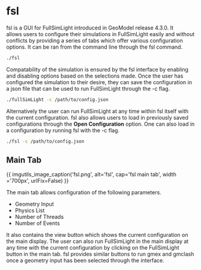 # fsl

fsl is a GUI for FullSimLight introduced in GeoModel release 4.3.0. It allows users to configure their simulations in FullSimLight easily and without conflicts by providing a series of tabs which offer various configuration options. It can be ran from the command line through the fsl command.

```bash
./fsl
```

 Compatability of the simulation is ensured by the fsl interface by enabling and disabling options based on the selections made. Once the user has configured the simulation to their desire, they can save the configuration in a json file that can be used to run FullSimLight through the -c flag. 
 
```bash
./fullSimLight -c /path/to/config.json
```
 
Alternatively the user can run FullSimLight at any time within fsl itself with the current configuration. fsl also allows users to load in previously saved configurations through the **Open Configuration** option. 
One can also load in a configuration by running fsl with the -c flag.

```bash
./fsl -c /path/to/config.json
```


## Main Tab


{{ imgutils_image_caption('fsl.png', 
   alt='fsl', 
   cap='fsl main tab',
   width ='700px',
   urlFix=False) 
}}

The main tab allows configuration of the following parameters.

- Geometry Input
- Physics List
- Number of Threads
- Number of Events

It also contains the view button which shows the current configuration on the main display. The user can also run FullSimLight in the main display at any time with the current configuration by clicking on the FullSimLight button in the main tab. fsl provides similar buttons to run gmex and gmclash once a geometry input has been selected through the interface.
